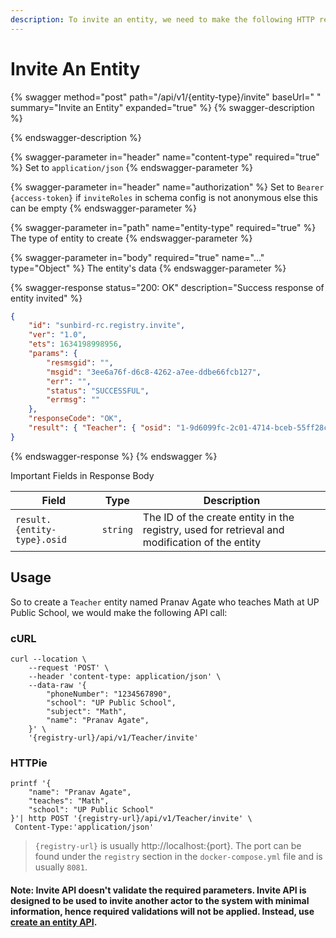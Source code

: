 ```yaml
---
description: To invite an entity, we need to make the following HTTP request
---
```


# Invite An Entity

{% swagger method="post" path="/api/v1/{entity-type}/invite" baseUrl=" " summary="Invite an Entity" expanded="true" %}
{% swagger-description %}

{% endswagger-description %}

{% swagger-parameter in="header" name="content-type" required="true" %}
Set to `application/json`
{% endswagger-parameter %}

{% swagger-parameter in="header" name="authorization" %}
Set to `Bearer {access-token}` if `inviteRoles` in schema config is not anonymous else this can be empty
{% endswagger-parameter %}

{% swagger-parameter in="path" name="entity-type" required="true" %}
The type of entity to create
{% endswagger-parameter %}

{% swagger-parameter in="body" required="true" name="..." type="Object" %}
The entity's data
{% endswagger-parameter %}

{% swagger-response status="200: OK" description="Success response of entity invited" %}
```json
{
	"id": "sunbird-rc.registry.invite",
	"ver": "1.0",
	"ets": 1634198998956,
	"params": {
		"resmsgid": "",
		"msgid": "3ee6a76f-d6c8-4262-a7ee-ddbe66fcb127",
		"err": "",
		"status": "SUCCESSFUL",
		"errmsg": ""
	},
	"responseCode": "OK",
	"result": { "Teacher": { "osid": "1-9d6099fc-2c01-4714-bceb-55ff28c482f9" } }
}
```
{% endswagger-response %}
{% endswagger %}

Important Fields in Response Body

| Field                       | Type     | Description                                                                                    |
| --------------------------- | -------- | ---------------------------------------------------------------------------------------------- |
| `result.{entity-type}.osid` | `string` | The ID of the create entity in the registry, used for retrieval and modification of the entity |

## Usage

So to create a `Teacher` entity named Pranav Agate who teaches Math at UP Public School, we would make the following API call:

### cURL

```
curl --location \
	--request 'POST' \
	--header 'content-type: application/json' \
	--data-raw '{
		"phoneNumber": "1234567890",
		"school": "UP Public School",
		"subject": "Math",
		"name": "Pranav Agate",
	}' \
	'{registry-url}/api/v1/Teacher/invite'
```

### HTTPie

```
printf '{
    "name": "Pranav Agate",
    "teaches": "Math",
    "school": "UP Public School"
}'| http POST '{registry-url}/api/v1/Teacher/invite' \
 Content-Type:'application/json'
```

> `{registry-url}` is usually http://localhost:{port}. The port can be found under the `registry` section in the `docker-compose.yml` file and is usually `8081`.

#### Note: Invite API doesn't validate the required parameters. Invite API is designed to be used to invite another actor to the system with minimal information, hence required validations will not be applied. Instead, use [create an entity API](create-an-entity.md).
